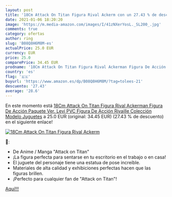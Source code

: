 ```yaml
---
layout: post
title: '18Cm Attack On Titan Figura Rival Ackerm con un 27.43 % de descuento'
date: 2021-01-06 18:20:20
image: 'https://m.media-amazon.com/images/I/41zNXerYosL._SL200_.jpg'
comments: true
category: ofertas
author: ring
slug: 'B08Q8H6M8M-es'
actualPrice: 25.0 EUR
currency: EUR
price: 25.0
comparePrice: 34.45 EUR
prodname: '18Cm Attack On Titan Figura Rival Ackerman Figura De Acción Paquete Ver. Levi PVC Figura De Acción Rivaille Colección Modelo Juguetes'
country: 'es'
flag: '🇪🇸'
buyurl: 'https://www.amazon.es/dp/B08Q8H6M8M/?tag=tolees-21'
descuento: '27.43'
average: '28.6'
---
```


En este momento está [18Cm Attack On Titan Figura Rival Ackerman Figura De Acción Paquete Ver. Levi PVC Figura De Acción Rivaille Colección Modelo Juguetes](https://www.amazon.es/dp/B08Q8H6M8M/?tag=tolees-21) a 25.0 EUR (original: 34.45 EUR) (27.43 %  de descuento) en el siguiente enlace!

[![18Cm Attack On Titan Figura Rival Ackerm](https://m.media-amazon.com/images/I/41zNXerYosL._SL200_.jpg)](https://www.amazon.es/dp/B08Q8H6M8M/?tag=tolees-21)

🔎:

- De Anime / Manga "Attack on Titan"
- ¡La figura perfecta para sentarse en tu escritorio en el trabajo o en casa!
- El juguete del personaje tiene una estatua de pose increíble.
- Materiales de alta calidad y exhibiciones perfectas hacen que las figuras brillen.
- ¡Perfecto para cualquier fan de "Attack on Titan"!

[Aquí!!!](https://www.amazon.es/dp/B08Q8H6M8M/?tag=tolees-21)
